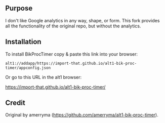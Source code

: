 ## Purpose
I don't like Google analytics in any way, shape, or form. This fork provides all the functionality of the original repo, but without the analytics.

## Installation
To install BikProcTimer copy & paste this link into your browser:
```
alt1://addapp/https://import-that.github.io/alt1-bik-proc-timer/appconfig.json
```

Or go to this URL in the alt1 browser:

https://import-that.github.io/alt1-bik-proc-timer/

## Credit
Original by amerryma (https://github.com/amerryma/alt1-bik-proc-timer).
